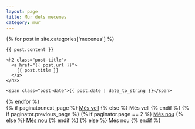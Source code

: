 ```yaml
---
layout: page
title: Mur dels mecenes
category: mur
---
```


<div class="posts">
  {% for post in site.categories['mecenes'] %}
  <div class="post">

    {{ post.content }}
    
    <h2 class="post-title">
      <a href="{{ post.url }}">
        {{ post.title }}
      </a>
    </h2>

    <span class="post-date">{{ post.date | date_to_string }}</span>
  </div>
  {% endfor %}
</div>

<div class="pagination">
  {% if paginator.next_page %}
    <a class="pagination-item older" href="/page{{paginator.next_page}}">Més vell</a>
  {% else %}
    <span class="pagination-item older">Més vell</span>
  {% endif %}
  {% if paginator.previous_page %}
    {% if paginator.page == 2 %}
      <a class="pagination-item newer" href="/">Més nou</a>
    {% else %}
      <a class="pagination-item newer" href="/page{{paginator.previous_page}}">Més nou</a>
    {% endif %}
  {% else %}
    <span class="pagination-item newer">Més nou</span>
  {% endif %}
</div>

